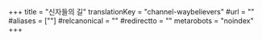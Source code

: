 +++
title = "신자들의 길"
translationKey = "channel-waybelievers"
#url = ""
#aliases = [""]
#relcanonical = ""
#redirectto = ""
metarobots = "noindex"
+++
